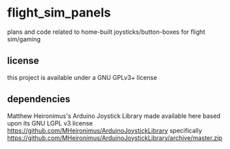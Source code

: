 # flight_sim_panels
plans and code related to home-built joysticks/button-boxes for flight sim/gaming

## license
this project is available under a GNU GPLv3+ license

## dependencies
Matthew Heironimus's Arduino Joystick Library
made available here based upon its GNU LGPL v3 license
https://github.com/MHeironimus/ArduinoJoystickLibrary
specifically
https://github.com/MHeironimus/ArduinoJoystickLibrary/archive/master.zip
